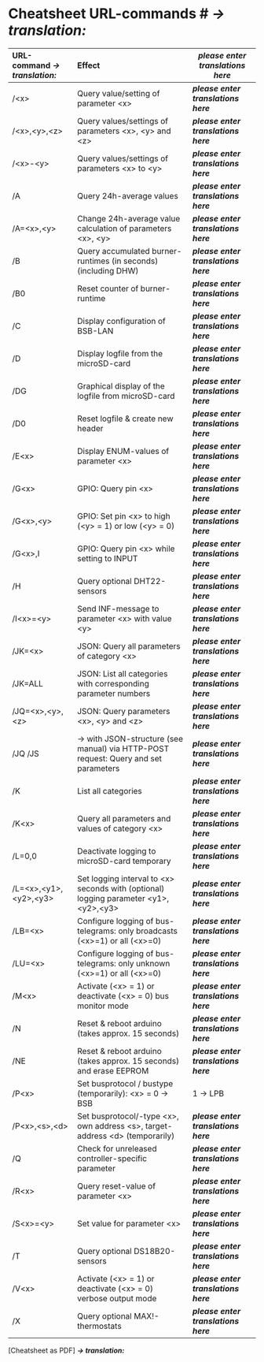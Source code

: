 # Cheatsheet URL-commands # ***-> translation:***

| URL-command ***-> translation:***          | Effect                                                                   					|***please enter translations here***
|:----------------------|:--------------------------------------------------------------------------------------------------------------|--------------------------------------
|  /\<x\>               | Query value/setting of parameter \<x\>   									|***please enter translations here***
|  /\<x\>,\<y\>,\<z\>   | Query values/settings of parameters \<x\>, \<y\> and \<z\>   							|***please enter translations here***
|  /\<x\>-\<y\>         | Query values/settings of parameters \<x\> to \<y\>  								|***please enter translations here***
|  /A                   | Query 24h-average values  											|***please enter translations here***
|  /A=\<x\>,\<y\>       | Change 24h-average value calculation of parameters \<x\>, \<y\>  						|***please enter translations here***
|  /B                   | Query accumulated burner-runtimes (in seconds) (including DHW)  						|***please enter translations here***
|  /B0                  | Reset counter of burner-runtime  										|***please enter translations here***
|  /C                   | Display configuration of BSB-LAN  										|***please enter translations here***
|  /D                   | Display logfile from the microSD-card  									|***please enter translations here***
|  /DG                  | Graphical display of the logfile from microSD-card  								|***please enter translations here***
|  /D0                  | Reset logfile & create new header  										|***please enter translations here***
|  /E\<x\>              | Display ENUM-values of parameter \<x\>  									|***please enter translations here***
|  /G\<x\>              | GPIO: Query pin \<x\>  											|***please enter translations here***
|  /G\<x\>,\<y\>        | GPIO: Set pin \<x\> to high (\<y\> = 1) or low (\<y\> = 0)  							|***please enter translations here***
|  /G\<x\>,I            | GPIO: Query pin \<x\> while setting to INPUT  								|***please enter translations here***
|  /H                   | Query optional DHT22-sensors  										|***please enter translations here***
|  /I\<x\>=\<y\>        | Send INF-message to parameter \<x\> with value \<y\>  							|***please enter translations here***
|  /JK=\<x\>        	| JSON: Query all parameters of category \<x\>  								|***please enter translations here***
|  /JK=ALL        	| JSON: List all categories with corresponding parameter numbers  						|***please enter translations here***
|  /JQ=\<x\>,\<y\>,\<z\>| JSON: Query parameters \<x\>, \<y\> and \<z\>  								|***please enter translations here***
|  /JQ  /JS  		| → with JSON-structure (see manual) via HTTP-POST request: Query and set parameters  				|***please enter translations here***
|  /K                   | List all categories  												|***please enter translations here***
|  /K\<x\>              | Query all parameters and values of category \<x\>  								|***please enter translations here***
|  /L=0,0               | Deactivate logging to microSD-card temporary  								|***please enter translations here***
|  /L=\<x\>,\<y1\>,\<y2\>,\<y3\>       | Set logging interval to \<x\> seconds with (optional) logging parameter \<y1\>,\<y2\>,\<y3\>  	|***please enter translations here***
|  /LB=\<x\>            | Configure logging of bus-telegrams: only broadcasts (\<x\>=1) or all (\<x\>=0)  				|***please enter translations here***
|  /LU=\<x\>            | Configure logging of bus-telegrams: only unknown (\<x\>=1) or all (\<x\>=0)  					|***please enter translations here***
|  /M\<x\>              | Activate (\<x\> = 1) or deactivate (\<x\> = 0) bus monitor mode  						|***please enter translations here***
|  /N                   | Reset & reboot arduino (takes approx. 15 seconds)  								|***please enter translations here***
|  /NE                  | Reset & reboot arduino (takes approx. 15 seconds) and erase EEPROM 						|***please enter translations here***
|  /P\<x\>              | Set busprotocol / bustype (temporarily): \<x\> = 0 → BSB | 1 → LPB | 2 → PPS  				|***please enter translations here***
|  /P\<x\>,\<s\>,\<d\>  | Set busprotocol/-type \<x\>, own address \<s\>, target-address \<d\> (temporarily)  				|***please enter translations here***
|  /Q                   | Check for unreleased controller-specific parameter  								|***please enter translations here***
|  /R\<x\>              | Query reset-value of parameter \<x\>  									|***please enter translations here***
|  /S\<x\>=\<y\>        | Set value <y> for parameter \<x\>  										|***please enter translations here***
|  /T                   | Query optional DS18B20-sensors  										|***please enter translations here***
|  /V\<x\>              | Activate (\<x\> = 1) or deactivate (\<x\> = 0) verbose output mode  						|***please enter translations here***
|  /X                   | Query optional MAX!-thermostats  										|***please enter translations here***

       
[Cheatsheet as PDF]	***-> translation:*** 
    
